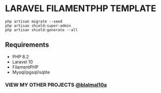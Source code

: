 
# LARAVEL FILAMENTPHP TEMPLATE

  ```
php artisan migrate --seed
php artisan shield:super-admin
php artisan shield:generate --all
```

  
## Requirements
- PHP 8.2
- Laravel 10
- FilamentPHP
- Mysql/pgsql/sqlite


### VIEW MY OTHER PROJECTS <a href="https://github.com/blalmal10a"  target="_blank">  @blalmal10a  </a>
